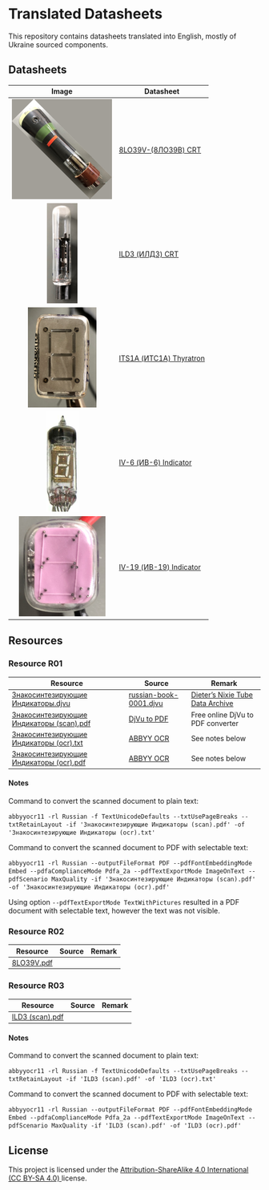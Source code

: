 # Translated Datasheets

This repository contains datasheets translated into English, mostly of Ukraine sourced components.

## Datasheets

|                           Image                            | Datasheet                                                                                 |
|:----------------------------------------------------------:|-------------------------------------------------------------------------------------------|
|   ![8LO39](datasheet/8LO39V-(8ЛО39В)-CRT/thumbnail.png)    | [8LO39V-(8ЛО39В) CRT](./datasheet/8LO39V-(8ЛО39В)-CRT/8L039V-(8ЛО39В)-Datasheet.md)       | 
|      ![ILD3](datasheet/ILD3-(ИЛД3)-CRT/thumbnail.png)      | [ILD3 (ИЛД3) CRT](./datasheet/ILD3-(ИЛД3)-CRT/ILD3-(илдз)-Datasheet.md)                   | 
| ![ITS1A](datasheet/ITS1A-(ИТС1А)-Thyratron/thumbnail.png)  | [ITS1A (ИТС1А) Thyratron](./datasheet/ITS1A-(ИТС1А)-Thyratron/ITS1A-(ИТС1А)-Datasheet.md) | 
|   ![IV-6](datasheet/IV-6-(ИВ-6)-Indicator/thumbnail.png)   | [IV-6 (ИВ-6) Indicator](datasheet/IV-6-(ИВ-6)-Indicator/IV-6-(ИВ-6)-Datasheet.md)         | 
| ![IV-19](datasheet/IV-19-(ИВ-19)-Indicator/thumbnail.png)  | [IV-19 (ИВ-19) Indicator](datasheet/IV-19-(ИВ-19)-Indicator/IV-19-(ИВ-19)-Datasheet.md)   | 

## Resources

### Resource R01

| Resource                                                                                               | Source                                                                                           | Remark                                                                                     |
|--------------------------------------------------------------------------------------------------------|--------------------------------------------------------------------------------------------------|--------------------------------------------------------------------------------------------|
| [Знакосинтезирующие Индикаторы.djvu](./resource/R01/Знакосинтезирующие%20Индикаторы.djvu)              | [russian-book-0001.djvu](http://www.tube-tester.com/sites/nixie/dat_arch/russian-book-0001.djvu) | [Dieter’s Nixie Tube Data Archive](http://www.tube-tester.com/sites/nixie/nixie-tubes.htm) |
| [Знакосинтезирующие Индикаторы (scan).pdf](./resource/R01/Знакосинтезирующие%20Индикаторы%20(ocr).pdf) | [DjVu to  PDF](https://djvu2pdf.com)                                                             | Free online DjVu to PDF converter                                                          |
| [Знакосинтезирующие Индикаторы (ocr).txt](./resource/R01/Знакосинтезирующие%20Индикаторы%20(ocr).txt)  | [ABBYY OCR](https://www.abbyy.com/ocr-sdk/)                                                      | See notes below                                                                            |
| [Знакосинтезирующие Индикаторы (ocr).pdf](./resource/R01/Знакосинтезирующие%20Индикаторы%20(scan).pdf) | [ABBYY OCR](https://www.abbyy.com/ocr-sdk/)                                                      | See notes below                                                                            |

#### Notes

Command to convert the scanned document to plain text:

```shell
abbyyocr11 -rl Russian -f TextUnicodeDefaults --txtUsePageBreaks --txtRetainLayout -if 'Знакосинтезирующие Индикаторы (scan).pdf' -of 'Знакосинтезирующие Индикаторы (ocr).txt'
```

Command to convert the scanned document to PDF with selectable text:

```shell
abbyyocr11 -rl Russian --outputFileFormat PDF --pdfFontEmbeddingMode Embed --pdfaComplianceMode Pdfa_2a --pdfTextExportMode ImageOnText --pdfScenario MaxQuality -if 'Знакосинтезирующие Индикаторы (scan).pdf' -of 'Знакосинтезирующие Индикаторы (ocr).pdf'
```

Using option `--pdfTextExportMode TextWithPictures` resulted in a PDF document with selectable text, however the text
was not visible.

### Resource R02

| Resource                              | Source | Remark |
|---------------------------------------|--------|--------|
| [8LO39V.pdf](resource/R02/8LO39V.pdf) |        |        |

### Resource R03

| Resource                                            | Source | Remark |
|-----------------------------------------------------|--------|--------|
| [ILD3 (scan).pdf](./resource/R03/ILD3%20(scan).pdf) |        |        |


#### Notes

Command to convert the scanned document to plain text:

```shell
abbyyocr11 -rl Russian -f TextUnicodeDefaults --txtUsePageBreaks --txtRetainLayout -if 'ILD3 (scan).pdf' -of 'ILD3 (ocr).txt'
```

Command to convert the scanned document to PDF with selectable text:

```shell
abbyyocr11 -rl Russian --outputFileFormat PDF --pdfFontEmbeddingMode Embed --pdfaComplianceMode Pdfa_2a --pdfTextExportMode ImageOnText --pdfScenario MaxQuality -if 'ILD3 (scan).pdf' -of 'ILD3 (ocr).pdf'
```

## License

This project is licensed under the [Attribution-ShareAlike 4.0 International (CC BY-SA 4.0) ](https://creativecommons.org/licenses/by-sa/4.0/) license.
